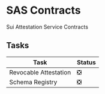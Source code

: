 # SAS Contracts
Sui Attestation Service Contracts


## Tasks
| Task | Status |
|----|----|
| Revocable Attestation | ❎ |
| Schema Registry | ❎ | 
